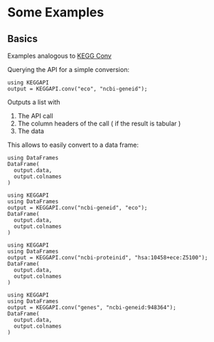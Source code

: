 # Some Examples

## Basics

Examples analogous to [KEGG Conv](https://www.kegg.jp/kegg/rest/keggapi.html#conv)

Querying the API for a simple conversion:

```@example
using KEGGAPI
output = KEGGAPI.conv("eco", "ncbi-geneid"); 
```

Outputs a list with
1. The API call
2. The column headers of the call ( if the result is tabular )
3. The data

This allows to easily convert to a data frame:

```@example
using DataFrames
DataFrame(
  output.data,
  output.colnames
)
```

```@example
using KEGGAPI
using DataFrames
output = KEGGAPI.conv("ncbi-geneid", "eco");
DataFrame(
  output.data,
  output.colnames
)
```

```@example
using KEGGAPI
using DataFrames
output = KEGGAPI.conv("ncbi-proteinid", "hsa:10458+ece:Z5100");
DataFrame(
  output.data,
  output.colnames
)
```

```@example
using KEGGAPI
using DataFrames
output = KEGGAPI.conv("genes", "ncbi-geneid:948364");
DataFrame(
  output.data,
  output.colnames
)
```
